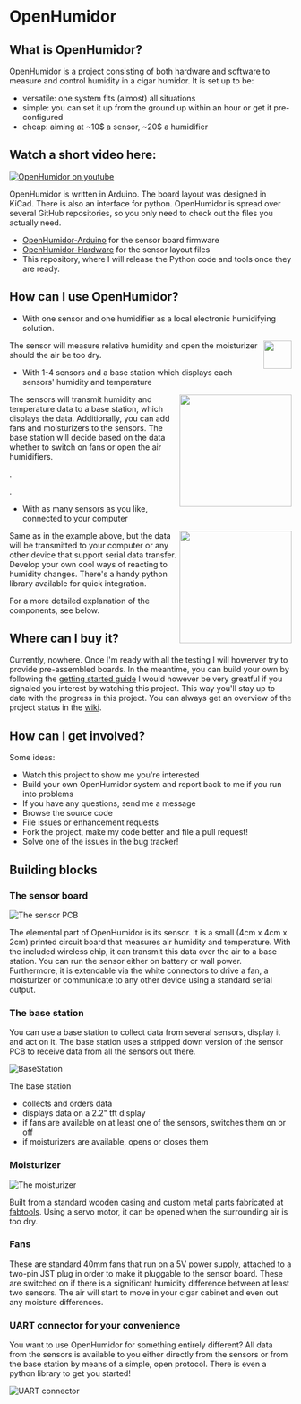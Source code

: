 # OpenHumidor

## What is OpenHumidor?
OpenHumidor is a project consisting of both hardware and software to measure and control humidity in a cigar humidor. 
It is set up to be:
* versatile: one system fits (almost) all situations
* simple: you can set it up from the ground up within an hour or get it pre-configured
* cheap: aiming at ~10$ a sensor, ~20$ a humidifier

## Watch a short video here:
[![OpenHumidor on youtube](https://github.com/sharst/OpenHumidor/blob/master/wiki_images/youtube_screenshot.png)](https://www.youtube.com/watch?v=KaSzb9w1VgY)

OpenHumidor is written in Arduino. The board layout was designed in KiCad. There is also an interface for python. OpenHumidor is spread over several GitHub repositories, so you only need to check out the files you actually need. 
* [OpenHumidor-Arduino](https://github.com/sharst/OpenHumidor-Arduino) for the sensor board firmware
* [OpenHumidor-Hardware](https://github.com/sharst/OpenHumidor-Hardware) for the sensor layout files
* This repository, where I will release the Python code and tools once they are ready. 

## How can I use OpenHumidor?
* With one sensor and one humidifier as a local electronic humidifying solution. 
<img src="https://github.com/sharst/OpenHumidor/blob/master/wiki_images/OH-usecase-single.png" width=50 align="right">

The sensor will measure relative humidity and open the moisturizer should the air be too dry.
 

* With 1-4 sensors and a base station which displays each sensors' humidity and temperature
<img src="https://github.com/sharst/OpenHumidor/blob/master/wiki_images/OH-usecase-base.png"  width=200 align="right">

The sensors will transmit humidity and temperature data to a base station, which displays the data. Additionally, you can add fans and moisturizers to the sensors. The base station will decide based on the data whether to switch on fans or open the air humidifiers.

.

.

* With as many sensors as you like, connected to your computer
<img src="https://github.com/sharst/OpenHumidor/blob/master/wiki_images/OH-usecase-pc.png"  width=200 align="right">

Same as in the example above, but the data will be transmitted to your computer or any other device that support serial data transfer. Develop your own cool ways of reacting to humidity changes. There's a handy python library available for quick integration.

For a more detailed explanation of the components, see below. 

## Where can I buy it?
Currently, nowhere. Once I'm ready with all the testing I will howerver try to provide pre-assembled boards. In the meantime, you can build your own by following the [getting started guide](https://github.com/sharst/OpenHumidor/wiki/Getting-Started-With-OpenHumidor)
I would however be very greatful if you signaled you interest by watching this project. This way you'll stay up to date with the progress in this project. You can always get an overview of the project status in the [wiki](https://github.com/sharst/OpenHumidor/wiki).

## How can I get involved?
Some ideas:
* Watch this project to show me you're interested
* Build your own OpenHumidor system and report back to me if you run into problems
* If you have any questions, send me a message
* Browse the source code
* File issues or enhancement requests
* Fork the project, make my code better and file a pull request!
* Solve one of the issues in the bug tracker!

## Building blocks

### The sensor board
![The sensor PCB](https://github.com/sharst/OpenHumidor/blob/master/wiki_images/board_v06.jpg)

The elemental part of OpenHumidor is its sensor. It is a small (4cm x 4cm x 2cm) printed circuit board that measures air humidity and temperature. With the included wireless chip, it can transmit this data over the air to a base station. You can run the sensor either on battery or wall power. Furthermore, it is extendable via the white connectors to drive a fan, a moisturizer or communicate to any other device using a standard serial output. 

### The base station
You can use a base station to collect data from several sensors, display it and act on it. The base station uses a stripped down version of the sensor PCB to receive data from all the sensors out there.

![BaseStation](https://github.com/sharst/OpenHumidor/blob/master/wiki_images/basestation_v01.png)

The base station
* collects and orders data
* displays data on a 2.2" tft display
* if fans are available on at least one of the sensors, switches them on or off
* if moisturizers are available, opens or closes them


### Moisturizer
![The moisturizer](https://github.com/sharst/OpenHumidor-Hardware/blob/master/Humidifier/humidifier_3dprint_overview.png)

Built from a standard wooden casing and custom metal parts fabricated at [fabtools](http://www.fabtools.de). Using a servo motor, it can be opened when the surrounding air is too dry.

### Fans
These are standard 40mm fans that run on a 5V power supply, attached to a two-pin JST plug in order to make it pluggable to the sensor board. These are switched on if there is a significant humidity difference between at least two sensors. The air will start to move in your cigar cabinet and even out any moisture differences.

### UART connector for your convenience
You want to use OpenHumidor for something entirely different? All data from the sensors is available to you either directly from the sensors or from the base station by means of a simple, open protocol. There is even a python library to get you started!

![UART connector](https://github.com/sharst/OpenHumidor/blob/master/wiki_images/board_debug.jpg)
